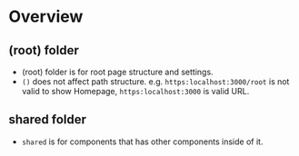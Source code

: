 # Overview

## (root) folder

- (root) folder is for root page structure and settings.
- `()` does not affect path structure.
  e.g. `https:localhost:3000/root` is not valid to show Homepage, `https:localhost:3000` is valid URL.

## shared folder

- `shared` is for components that has other components inside of it.
